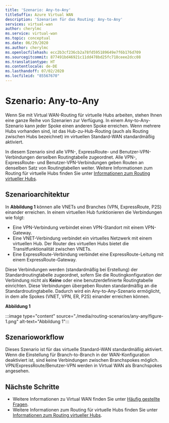 ```yaml
---
title: 'Szenario: Any-to-Any'
titleSuffix: Azure Virtual WAN
description: 'Szenarien für das Routing: Any-to-Any'
services: virtual-wan
author: cherylmc
ms.service: virtual-wan
ms.topic: conceptual
ms.date: 06/29/2020
ms.author: cherylmc
ms.openlocfilehash: ecc2b3cf236cb2a78fd595189649e7f6b176d709
ms.sourcegitcommit: 877491bd46921c11dd478bd25fc718ceee2dcc08
ms.translationtype: HT
ms.contentlocale: de-DE
ms.lasthandoff: 07/02/2020
ms.locfileid: "85567670"
---
```

# <a name="scenario-any-to-any"></a>Szenario: Any-to-Any

Wenn Sie mit Virtual WAN-Routing für virtuelle Hubs arbeiten, stehen Ihnen eine ganze Reihe von Szenarien zur Verfügung. In einem Any-to-Any-Szenario kann jeder Spoke einen anderen Spoke erreichen. Wenn mehrere Hubs vorhanden sind, ist das Hub-zu-Hub-Routing (auch als Routing zwischen Hubs bezeichnet) im virtuellen Standard-WAN standardmäßig aktiviert. 

In diesem Szenario sind alle VPN-, ExpressRoute- und Benutzer-VPN-Verbindungen derselben Routingtabelle zugeordnet. Alle VPN-, ExpressRoute- und Benutzer-VPN-Verbindungen geben Routen an denselben Satz von Routingtabellen weiter. Weitere Informationen zum Routing für virtuelle Hubs finden Sie unter [Informationen zum Routing virtueller Hubs](about-virtual-hub-routing.md).

## <a name="scenario-architecture"></a><a name="architecture"></a>Szenarioarchitektur

In **Abbildung 1** können alle VNETs und Branches (VPN, ExpressRoute, P2S) einander erreichen. In einem virtuellen Hub funktionieren die Verbindungen wie folgt:

* Eine VPN-Verbindung verbindet einen VPN-Standort mit einem VPN-Gateway.
* Eine VNET-Verbindung verbindet ein virtuelles Netzwerk mit einem virtuellen Hub. Der Router des virtuellen Hubs bietet die Transitfunktionalität zwischen VNETs.
* Eine ExpressRoute-Verbindung verbindet eine ExpressRoute-Leitung mit einem ExpressRoute-Gateway.

Diese Verbindungen werden (standardmäßig bei Erstellung) der Standardroutingtabelle zugeordnet, sofern Sie die Routingkonfiguration der Verbindung nicht als **Keine** oder eine benutzerdefinierte Routingtabelle einrichten. Diese Verbindungen übergeben Routen standardmäßig an die Standardroutingtabelle. Dadurch wird ein Any-to-Any-Szenario ermöglicht, in dem alle Spokes (VNET, VPN, ER, P2S) einander erreichen können.

**Abbildung 1**

:::image type="content" source="./media/routing-scenarios/any-any/figure-1.png" alt-text="Abbildung 1":::

## <a name="scenario-workflow"></a><a name="workflow"></a>Szenarioworkflow

Dieses Szenario ist für das virtuelle Standard-WAN standardmäßig aktiviert. Wenn die Einstellung für Branch-to-Branch in der WAN-Konfiguration deaktiviert ist, sind keine Verbindungen zwischen Branchspokes möglich. VPN/ExpressRoute/Benutzer-VPN werden in Virtual WAN als Branchspokes angesehen.

## <a name="next-steps"></a>Nächste Schritte

* Weitere Informationen zu Virtual WAN finden Sie unter [Häufig gestellte Fragen](virtual-wan-faq.md).
* Weitere Informationen zum Routing für virtuelle Hubs finden Sie unter [Informationen zum Routing virtueller Hubs](about-virtual-hub-routing.md).
